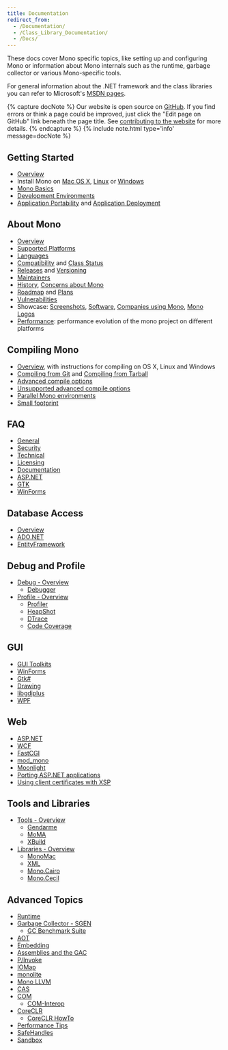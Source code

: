 ```yaml
---
title: Documentation
redirect_from:
  - /Documentation/
  - /Class_Library_Documentation/
  - /Docs/
---
```


These docs cover Mono specific topics, like setting up and configuring Mono or information about Mono internals such as the runtime, garbage collector or various Mono-specific tools.

For general information about the .NET framework and the class libraries you can refer to Microsoft's [MSDN pages](http://msdn.microsoft.com/en-us/library/ff361664.aspx).

{% capture docNote %}
Our website is open source on [GitHub](https://github.com/mono/website). If you find errors or think a page could be improved, just click the "Edit page on GitHub" link beneath the page title. See [contributing to the website](https://github.com/mono/website#contributing-to-the-website) for more details.
{% endcapture %}
{% include note.html type='info' message=docNote %}

Getting Started
---------------

 - [Overview](/docs/getting-started/)
 - Install Mono on [Mac OS X](/docs/getting-started/install/mac/), [Linux](/docs/getting-started/install/linux/) or [Windows](/docs/getting-started/install/windows/)
 - [Mono Basics](/docs/getting-started/mono-basics/)
 - [Development Environments](/docs/getting-started/development-environments/)
 - [Application Portability](/docs/getting-started/application-portability/) and [Application Deployment](/docs/getting-started/application-deployment/)

About Mono
----------

 - [Overview](/docs/about-mono/)
 - [Supported Platforms](/docs/about-mono/supported-platforms/)
 - [Languages](/docs/about-mono/languages/)
 - [Compatibility](/docs/about-mono/compatibility/) and [Class Status](/docs/about-mono/class-status/)
 - [Releases](/docs/about-mono/releases/) and [Versioning](/docs/about-mono/versioning/)
 - [Maintainers](/docs/about-mono/maintainers/)
 - [History](/docs/about-mono/history/), [Concerns about Mono](/docs/about-mono/concerns-about-mono/)
 - [Roadmap](/docs/about-mono/roadmap/) and [Plans](/docs/about-mono/plans/)
 - [Vulnerabilities](/docs/about-mono/vulnerabilities/)
 - Showcase: [Screenshots](/docs/about-mono/showcase/screenshots/), [Software](/docs/about-mono/showcase/software/), [Companies using Mono](/docs/about-mono/showcase/companies-using-mono/), [Mono Logos](/docs/about-mono/logos/)
 - [Performance](/docs/about-mono/performance/): performance evolution of the mono project on different platforms

Compiling Mono
--------------

 - [Overview](/docs/compiling-mono/), with instructions for compiling on OS X, Linux and Windows
 - [Compiling from Git](/docs/compiling-mono/compiling-from-git/) and [Compiling from Tarball](/docs/compiling-mono/compiling-from-tarball/)
 - [Advanced compile options](/docs/compiling-mono/advanced-mono-compile-options/)
 - [Unsupported advanced compile options](/docs/compiling-mono/unsupported-advanced-compile-options/)
 - [Parallel Mono environments](/docs/compiling-mono/parallel-mono-environments/)
 - [Small footprint](/docs/compiling-mono/small-footprint/)

FAQ
---

 - [General](/docs/faq/general/)
 - [Security](/docs/faq/security/)
 - [Technical](/docs/faq/technical/)
 - [Licensing](/docs/faq/licensing/)
 - [Documentation](/docs/faq/documentation/)
 - [ASP.NET](/docs/faq/aspnet/)
 - [GTK](/docs/faq/gtk/)
 - [WinForms](/docs/faq/winforms/)

Database Access
---------------

 - [Overview](/docs/database-access/)
 - [ADO.NET](/docs/database-access/adonet/)
 - [EntityFramework](/docs/database-access/entityframework/)

Debug and Profile
-----------------

 - [Debug - Overview](/docs/debug+profile/debug/)
   - [Debugger](/docs/debug+profile/debug/debugger/)
 - [Profile - Overview](/docs/debug+profile/profile/)
   - [Profiler](/docs/debug+profile/profile/profiler/)
   - [HeapShot](/docs/debug+profile/profile/heapshot/)
   - [DTrace](/docs/debug+profile/profile/dtrace/)
   - [Code Coverage](/docs/debug+profile/profile/code-coverage/)

GUI
---

 - [GUI Toolkits](/docs/gui/gui-toolkits/)
 - [WinForms](/docs/gui/winforms/)
 - [Gtk#](/docs/gui/gtksharp/)
 - [Drawing](/docs/gui/drawing/)
 - [libgdiplus](/docs/gui/libgdiplus/)
 - [WPF](/docs/gui/wpf/)

Web
---

 - [ASP.NET](/docs/web/aspnet/)
 - [WCF](/docs/web/wcf/)
 - [FastCGI](/docs/web/fastcgi/)
 - [mod_mono](/docs/web/mod_mono/)
 - [Moonlight](/docs/web/moonlight/)
 - [Porting ASP.NET applications](/docs/web/porting-aspnet-applications/)
 - [Using client certificates with XSP](/docs/web/using-clientcertificates-with-xsp/)

Tools and Libraries
-------------------

 - [Tools - Overview](/docs/tools+libraries/tools/)
   - [Gendarme](/docs/tools+libraries/tools/gendarme/)
   - [MoMA](/docs/tools+libraries/tools/moma/)
   - [XBuild](/docs/tools+libraries/tools/xbuild/)
 - [Libraries - Overview](/docs/tools+libraries/libraries/)
   - [MonoMac](/docs/tools+libraries/libraries/monomac/)
   - [XML](/docs/tools+libraries/libraries/xml/)
   - [Mono.Cairo](/docs/tools+libraries/libraries/Mono.Cairo/)
   - [Mono.Cecil](/docs/tools+libraries/libraries/Mono.Cecil/)

Advanced Topics
---------------

 - [Runtime](/docs/advanced/runtime/)
 - [Garbage Collector - SGEN](/docs/advanced/garbage-collector/sgen/)
   - [GC Benchmark Suite](/docs/advanced/garbage-collector/benchmark-suite/)
 - [AOT](/docs/advanced/aot/)
 - [Embedding](/docs/advanced/embedding/)
 - [Assemblies and the GAC](/docs/advanced/assemblies-and-the-gac/)
 - [P/Invoke](/docs/advanced/pinvoke/)
 - [IOMap](/docs/advanced/iomap/)
 - [monolite](/docs/advanced/monolite/)
 - [Mono LLVM](/docs/advanced/mono-llvm/)
 - [CAS](/docs/advanced/cas/)
 - [COM](/docs/advanced/com/)
   - [COM-Interop](/docs/advanced/com-interop/)
 - [CoreCLR](/docs/advanced/coreclr/)
   - [CoreCLR HowTo](/docs/advanced/coreclr-howto/)
 - [Performance Tips](/docs/advanced/performance-tips/)
 - [SafeHandles](/docs/advanced/safehandles/)
 - [Sandbox](/docs/advanced/sandbox/)
